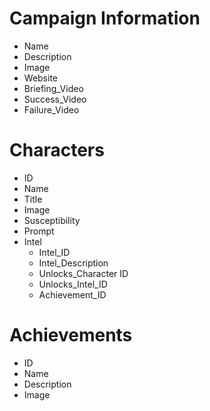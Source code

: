 # Campaign Information
- Name
- Description
- Image
- Website
- Briefing_Video
- Success_Video
- Failure_Video

# Characters
- ID
- Name
- Title
- Image
- Susceptibility
- Prompt
- Intel
    - Intel_ID
    - Intel_Description
    - Unlocks_Character ID
    - Unlocks_Intel_ID
    - Achievement_ID

# Achievements
- ID
- Name
- Description
- Image